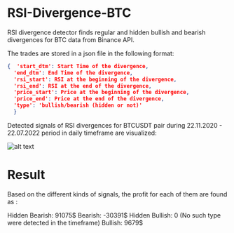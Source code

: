 # RSI-Divergence-BTC

RSI divergence detector finds regular and hidden bullish and bearish divergences for BTC data from Binance API.

The trades are stored in a json file in the following format:

```json
{  'start_dtm': Start Time of the divergence,
  'end_dtm': End Time of the divergence,
  'rsi_start': RSI at the beginning of the divergence,
  'rsi_end': RSI at the end of the divergence,
  'price_start': Price at the beginning of the divergence,
  'price_end': Price at the end of the divergence,
  'type': 'bullish/bearish (hidden or not)'
  }
```

Detected signals of RSI divergences for BTCUSDT pair during 22.11.2020 - 22.07.2022 period in daily timeframe are visualized:

![alt text](https://github.com/mertcan79/RSI-Divergence-BTC/blob/main/img/rsi.JPG)

# Result 

Based on the different kinds of signals, the profit for each of them are found as :

Hidden Bearish: 91075$
Bearish: -30391$
Hidden Bullish: 0 (No such type were detected in the timeframe)
Bullish: 9679$
